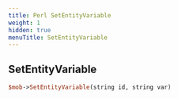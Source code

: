 ```yaml
---
title: Perl SetEntityVariable
weight: 1
hidden: true
menuTitle: SetEntityVariable
---
```

## SetEntityVariable
```perl
$mob->SetEntityVariable(string id, string var)
```